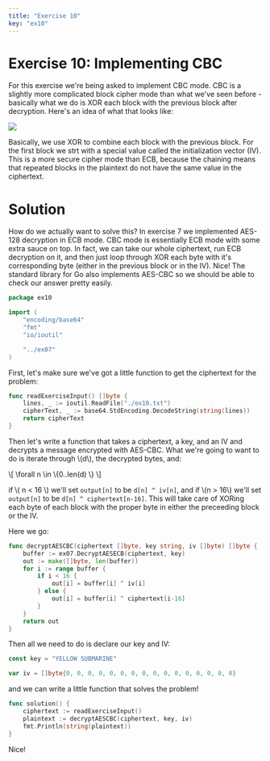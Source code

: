 ```yaml
---
title: "Exercise 10"
key: "ex10"
---
```


# Exercise 10: Implementing CBC

For this exercise we're being asked to implement CBC mode. CBC is a slightly
more complicated block cipher mode than what we've seen before - basically what
we do is XOR each block with the previous block after decryption. Here's an idea
of what that looks like:

![](https://upload.wikimedia.org/wikipedia/commons/thumb/2/2a/CBC_decryption.svg/601px-CBC_decryption.svg.png)

Basically, we use XOR to combine each block with the previous block. For the
first block we strt with a special value called the initialization vector (IV).
This is a more secure cipher mode than ECB, because the chaining means that repeated
blocks in the plaintext do not have the same value in the ciphertext.

# Solution

How do we actually want to solve this? In exercise 7 we implemented AES-128 decryption
in ECB mode. CBC mode is essentially ECB mode with some extra sauce on top. In fact,
we can take our whole ciphertext, run ECB decryption on it, and then just loop through
XOR each byte with it's corresponding byte (either in the previous block or in the IV).
Nice! The standard library for Go also implements AES-CBC so we should be able to check
our answer pretty easily.


```go
package ex10

import (
	"encoding/base64"
	"fmt"
	"io/ioutil"

	"../ex07"
)
```


First, let's make sure we've got a little function to get the ciphertext for the
problem:

```go
func readExerciseInput() []byte {
	lines, _ := ioutil.ReadFile("./ex10.txt")
	cipherText, _ := base64.StdEncoding.DecodeString(string(lines))
	return cipherText
}
```


Then let's write a function that takes a ciphertext, a key, and an IV and
decrypts a message encrypted with AES-CBC. What we're going to want to do
is iterate through \\(d\\), the decrypted bytes, and:

\\[ \forall n \in \\\{0..len(d) \\\} \\]

if \\( n < 16 \\) we'll set `output[n]` to be `d[n] ^ iv[n]`, and if \\(n > 16\\)
we'll set `output[n]` to be `d[n] ^ ciphertext[n-16]`. This will take care of XORing
each byte of each block with the proper byte in either the preceeding block or
the IV.

Here we go:

```go
func decryptAESCBC(ciphertext []byte, key string, iv []byte) []byte {
	buffer := ex07.DecryptAESECB(ciphertext, key)
	out := make([]byte, len(buffer))
	for i := range buffer {
		if i < 16 {
			out[i] = buffer[i] ^ iv[i]
		} else {
			out[i] = buffer[i] ^ ciphertext[i-16]
		}
	}
	return out
}
```


Then all we need to do is declare our key and IV:

```go
const key = "YELLOW SUBMARINE"

var iv = []byte{0, 0, 0, 0, 0, 0, 0, 0, 0, 0, 0, 0, 0, 0, 0, 0}
```


and we can write a little function that solves the problem!

```go
func solution() {
	ciphertext := readExerciseInput()
	plaintext := decryptAESCBC(ciphertext, key, iv)
	fmt.Println(string(plaintext))
}
```


Nice!
